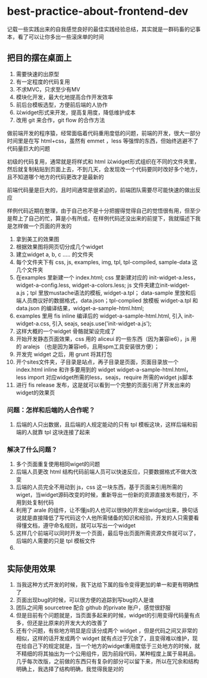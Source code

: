 best-practice-about-frontend-dev
=============

记载一些实践出来的自我感觉良好的最佳实践经验总结，其实就是一群码畜的记事本，看了可以让你多出一些滚床单的时间

## 把目的摆在桌面上
1. 需要快速的出原型
2. 有一定程度的代码复用
3. 不求MVC，只求至少有MV
4. 模块化开发，最大化地提高合作开发效率
5. 前后台模板选型，方便前后端的人协作
6. 以widget形式来开发，提高复用度，降低维护成本
7. 改用 git 来合作，git flow 的合作方法

做前端开发的程序猿，经常面临着代码重用度低的问题，前端的开发，很大一部分时间里是在写 html+css，虽然有 emmet ，less 等强悍的东西，但始终逃避不了代码量巨大的问题

初级的代码复用，通常就是将样式和 html 以widget形式组织在不同的文件夹里，然后就复制粘贴到页面上去，不到几天，会发现改一个代码要同时改好多个地方，且不知道哪个地方的代码更改才是最新的

前端代码量是巨大的，且时间通常是很紧迫的，前端团队需要尽可能快速的做出反应

样例代码近期在整理，由于自己也不是十分把握得觉得自己的觉悟很有用，但至少是帮上了自己的忙，算是小有所成，在样例代码还没出来的前提下，我就描述下我是怎样做一个页面的开发的

1. 拿到美工的效果图
2. 根据效果图将网页切分成几个widget
3. 建立widget a, b, c ..... 的文件夹
4. 每个文件夹下有 css, js, examples, img, tpl, tpl-compiled, sample-data 这几个文件夹
5. 在examples 里新建一个 index.html; css 里新建对应的 init-widget-a.less，widget-a-config.less, widget-a-colors.less; js 文件夹建立init-widget-a.js；tpl 里放mustache语法的模板, widget-a.tpl； data-sample 里放和后端人员商议好的数据格式，data.json；tpl-complied 放模板 widget-a.tpl 和 data.json 的编译结果，widget-a-sample-html.html;
6. examples 里用 fis inline 编译后的 widget-a-sample-html.html, 引入  init-widget-a.css, 引入 seajs, seajs.use('init-widget-a.js');
7. 这样大概的一个widget 骨骼就架设完成了
8. 开始开发静态页面效果，css 用的 aliceui 的一些东西（因为兼容ie6），js 用的 aralejs （也是因为兼容ie6，且用spm工具安装很方便）；
9. 开发完 widget 之后，用 grunt 将其打包
10. 开个sites文件夹，子目录是站点，再子目录是页面，页面目录放一个 index.html inline 和许多要用到的 widget  widget-a-sample-html.html， less import 对应widget所需的less，seajs，require 所需的widget js脚本
11. 进行 fis release 发布，这是就可以看到一个完整的页面引用了开发出来的widget的效果页

### 问题：怎样和后端的人合作呢？
1. 后端的人只出数据，且后端的人规定能动的只有 tpl 模板这块，这样后端和前端的人就靠 tpl 这块连接了起来


### 解决了什么问题？
1. 多个页面重复使用相同wiget的问题
2. 后端人员更改 html 结构代码前端人员可以快速反应，只要数据格式不做大改变
3. 后端的人员完全不用动到 js，css 这一块东西，基于页面来引用所需的wiget，当widget源码改变的时候，重新导出一份新的资源直接发布就行，不用到处复制代码
4. 利用了 arale 的组件，让不懂js的人也可以很快的开发出widget出来，换句话说就是直接降低了写代码这个人他所需储备的知识和经验，开发的人只需要看得懂文档，遵守命名规则，就可以写出一个widget
5. 这样几个前端可以同时开发一个页面，最后导出页面所需资源文件就可以了，后端的人需要的只是 tpl 模板文件
6. 

## 实际使用效果
1. 当我这种方式开发的时候，我下达给下属的指令变得更加的单一和更有明确性了
2. 页面出现bug的时候，可以很方便的追踪到写bug的人是谁
3. 团队之间用 sourcetree 配合 github 的private 账户，感觉很舒服
4. 但是目前有个问题就是，当页面多起来的时候，widget的引用变得代码量有点多，但还是比原来的开发大大的改善了
5. 还有个问题，有些地方明显是应该分成两个 widget ，但是代码之间又非常的相似，这样的话开发成两个 widget 就有点过于冗余了，且变得难以维护，现在给自己下的规定就是，当一个地方的widget重用度低于三处地方的时候，就不精细的将其抽出为一个公用组件，因为前段代码，某种程度上属于易耗品，几乎每次改版，之前做的东西只有复杂的部分可以留下来，所以在冗余和结构明确上，我选择了结构明确，我觉得我是对的
